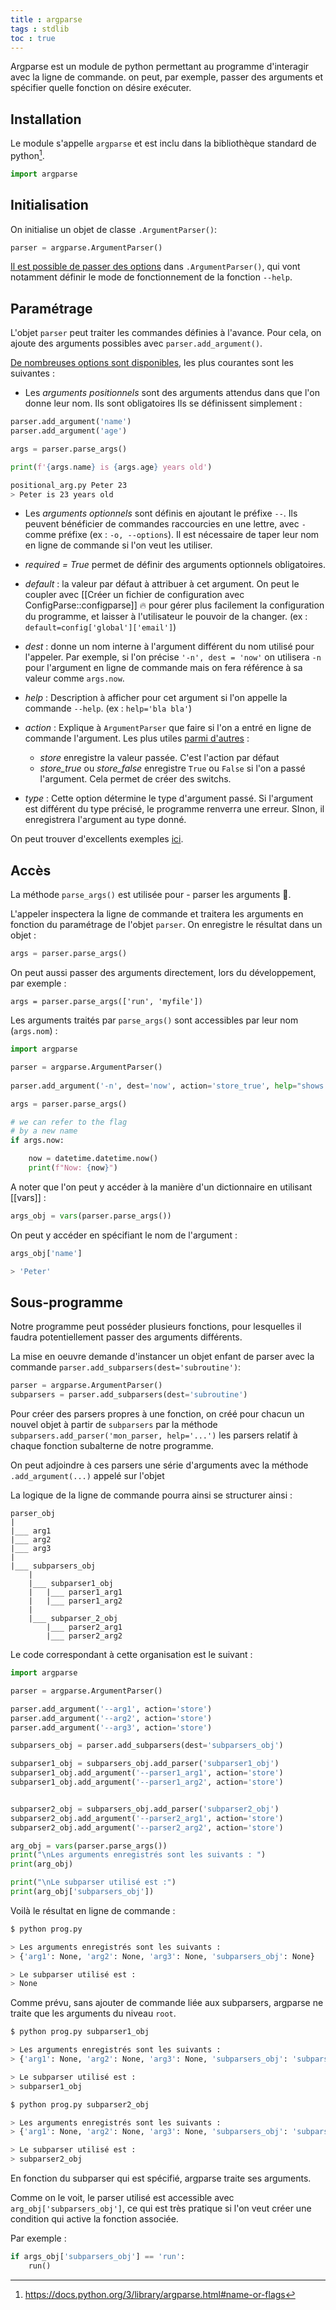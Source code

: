 ```yaml
---
title : argparse
tags : stdlib
toc : true
---
```


Argparse est un module de python permettant au programme d'interagir avec la ligne de commande. on peut, par exemple, passer des arguments et spécifier quelle fonction on désire exécuter.

## Installation
Le module s'appelle `argparse` et est inclu dans la bibliothèque standard de python[^1].

[^1]: https://docs.python.org/3/library/argparse.html#name-or-flags

```python
import argparse
````

## Initialisation
On initialise un objet de classe `.ArgumentParser()`:
```python
parser = argparse.ArgumentParser()
````

[Il est possible de passer des options](https://docs.python.org/3/library/argparse.html#argumentparser-objects) dans `.ArgumentParser()`, qui vont notamment définir le mode de fonctionnement de la fonction `--help`.


## Paramétrage

L'objet `parser` peut traiter les commandes définies à l'avance. Pour cela, on ajoute des arguments possibles avec `parser.add_argument()`. 

[De nombreuses options sont disponibles](https://docs.python.org/3/library/argparse.html#argumentparser-objects), les plus courantes sont les suivantes :

- Les *arguments positionnels* sont des arguments attendus dans que l'on donne leur nom. Ils sont obligatoires Ils se définissent simplement :

```python
parser.add_argument('name')
parser.add_argument('age')

args = parser.parse_args()

print(f'{args.name} is {args.age} years old')
```

```bash
positional_arg.py Peter 23
> Peter is 23 years old
````

- Les *arguments optionnels* sont définis en ajoutant le préfixe `--`. Ils peuvent bénéficier de commandes raccourcies en une lettre, avec `-`comme préfixe (ex : `-o, --options`). Il est nécessaire de taper leur nom en ligne de commande si l'on veut les utiliser.


- *required = True* permet de définir des arguments optionnels obligatoires.


- *default* : la valeur par défaut à attribuer à cet argument. On peut le coupler avec [[Créer un fichier de configuration avec ConfigParse::configparse]] 🔥 pour gérer plus facilement la configuration du programme, et laisser à l'utilisateur le pouvoir de la changer. (ex : `default=config['global']['email']`)


- *dest* : donne un nom interne à l'argument différent du nom utilisé pour l'appeler. Par exemple, si l'on précise `'-n', dest = 'now'` on utilisera `-n` pour l'argument en ligne de commande mais on fera référence à sa valeur comme `args.now`.


- *help* : Description à afficher pour cet argument si l'on appelle la commande `--help`. (ex : `help='bla bla'`)


- *action* : Explique à `ArgumentParser` que faire si l'on a entré en ligne de commande l'argument. Les plus utiles [parmi d'autres](https://docs.python.org/3/library/argparse.html#argumentparser-objects) :
	- *store* enregistre la valeur passée. C'est l'action par défaut
	- *store_true* ou *store_false* enregistre `True` ou `False` si l'on a passé l'argument. Cela permet de créer des switchs.


- *type* : Cette option détermine le type d'argument passé. Si l'argument est différent du type précisé, le programme renverra une erreur. SInon, il enregistrera l'argument au type donné.

On peut trouver d'excellents exemples [ici](http://zetcode.com/python/argparse/).

## Accès

La méthode `parse_args()` est utilisée pour - parser les arguments 🤯. 

L'appeler inspectera la ligne de commande et traitera les arguments en fonction du paramétrage de l'objet `parser`. On enregistre le résultat dans un objet :

```python
args = parser.parse_args()
```

On peut aussi passer des arguments directement, lors du développement, par exemple :
````
args = parser.parse_args(['run', 'myfile'])
````

Les arguments traités par `parse_args()` sont accessibles par leur nom (`args.nom`) :

```python
import argparse

parser = argparse.ArgumentParser()
   
parser.add_argument('-n', dest='now', action='store_true', help="shows now")

args = parser.parse_args()

# we can refer to the flag
# by a new name
if args.now:

    now = datetime.datetime.now()
    print(f"Now: {now}")
````

A noter que l'on peut y accéder à la manière d'un dictionnaire en utilisant [[vars]] :
```python
args_obj = vars(parser.parse_args())
````

On peut y accéder en spécifiant le nom de l'argument :
```python
args_obj['name']

> 'Peter'
`````

## Sous-programme
Notre programme peut posséder plusieurs fonctions, pour lesquelles il faudra potentiellement passer des arguments différents. 

La mise en oeuvre demande d'instancer un objet enfant de parser avec la commande `parser.add_subparsers(dest='subroutine')`:

```python
parser = argparse.ArgumentParser()
subparsers = parser.add_subparsers(dest='subroutine')
```

Pour créer des parsers propres à une fonction, on créé pour chacun un nouvel objet à partir de `subparsers` par la méthode `subparsers.add_parser('mon_parser, help='...')` les parsers relatif à chaque fonction subalterne de notre programme. 

On peut adjoindre à ces parsers une série d'arguments avec la méthode `.add_argument(...)` appelé sur l'objet 

La logique de la ligne de commande pourra ainsi se structurer ainsi :

```
parser_obj
|
|___ arg1
|___ arg2
|___ arg3
|
|___ subparsers_obj
	|
	|___ subparser1_obj
	|	|___ parser1_arg1
	|	|___ parser1_arg2
	|
	|___ subparser_2_obj
		|___ parser2_arg1
		|___ parser2_arg2
````

Le code correspondant à cette organisation est le suivant :

```python
import argparse

parser = argparse.ArgumentParser()

parser.add_argument('--arg1', action='store')
parser.add_argument('--arg2', action='store')
parser.add_argument('--arg3', action='store')

subparsers_obj = parser.add_subparsers(dest='subparsers_obj')

subparser1_obj = subparsers_obj.add_parser('subparser1_obj')
subparser1_obj.add_argument('--parser1_arg1', action='store')
subparser1_obj.add_argument('--parser1_arg2', action='store')


subparser2_obj = subparsers_obj.add_parser('subparser2_obj')
subparser2_obj.add_argument('--parser2_arg1', action='store')
subparser2_obj.add_argument('--parser2_arg2', action='store')

arg_obj = vars(parser.parse_args())
print("\nLes arguments enregistrés sont les suivants : ")
print(arg_obj)

print("\nLe subparser utilisé est :")
print(arg_obj['subparsers_obj'])
````

Voilà le résultat en ligne de commande :

```bash
$ python prog.py 

> Les arguments enregistrés sont les suivants : 
> {'arg1': None, 'arg2': None, 'arg3': None, 'subparsers_obj': None}

> Le subparser utilisé est :
> None
```

Comme prévu, sans ajouter de commande liée aux subparsers, argparse ne traite que les arguments du niveau `root`.

```bash
$ python prog.py subparser1_obj

> Les arguments enregistrés sont les suivants : 
> {'arg1': None, 'arg2': None, 'arg3': None, 'subparsers_obj': 'subparser1_obj', 'parser1_arg1': None, 'parser1_arg2': None}

> Le subparser utilisé est :
> subparser1_obj

$ python prog.py subparser2_obj

> Les arguments enregistrés sont les suivants : 
> {'arg1': None, 'arg2': None, 'arg3': None, 'subparsers_obj': 'subparser2_obj', 'parser2_arg1': None, 'parser2_arg2': None}

> Le subparser utilisé est :
> subparser2_obj
````

En fonction du subparser qui est spécifié, argparse traite ses arguments.

Comme on le voit, le parser utilisé est accessible avec `arg_obj['subparsers_obj']`, ce qui est très pratique si l'on veut créer une condition qui active la fonction associée. 

Par exemple :
```python
if args_obj['subparsers_obj'] == 'run':
	run()
````



